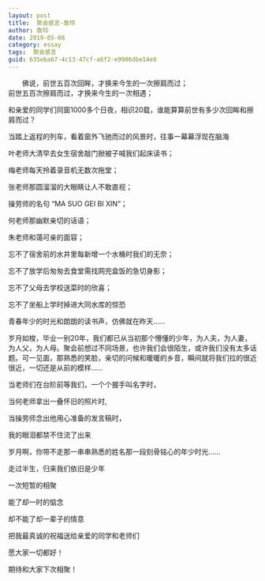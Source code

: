 ```yaml
---
layout: post
title:  聚会感言-詹玲
author:	詹玲
date: 2019-05-08
category: essay
tags:  聚会感言
guid: 635eba67-4c13-47cf-a6f2-e9906dbe14e8
---
```


&ensp;&ensp;&ensp;&ensp;佛说，前世五百次回眸，才换来今生的一次擦肩而过；  
前世五百次擦肩而过，才换来今生的一次相遇；

和亲爱的同学们同窗1000多个日夜，相识20载，谁能算算前世有多少次回眸和擦肩而过？

当踏上返程的列车，看着窗外飞驰而过的风景时，往事一幕幕浮现在脑海

叶老师大清早去女生宿舍敲门掀被子喊我们起床读书；

梅老师每天拎着录音机无数次拖堂；

张老师那圆溜溜的大眼睛让人不敢直视；

操劳师的名句 “MA SUO GEI BI XIN”；

何老师那幽默亲切的话语；

朱老师和蔼可亲的面容；

忘不了宿舍前的水井里每新增一个水桶时我们的无奈；

忘不了放学后匆匆去食堂需找网兜盒饭的急切身影；

忘不了父母去学校送菜时的欣喜；

忘不了坐船上学时掉进大同水库的惊恐

青春年少的时光和朗朗的读书声，仿佛就在昨天......

岁月如梭，毕业一别20年，我们都已从当初那个懵懂的少年，为人夫，为人妻，为人父，为人母。聚会前想过不同场景，也许我们会很陌生，或许我们没有太多话题。可一见面，那熟悉的笑脸，亲切的问候和暖暖的乡音，瞬间就将我们拉的很近很近，一切还是从前的模样......

当老师们在台阶前等我们，一个个握手叫名字时，

当何老师拿出一叠怀旧的照片时,

当操劳师念出他用心准备的发言稿时，

我的眼泪都禁不住流了出来

岁月啊，你带不走那一串串熟悉的姓名那一段刻骨铭心的年少时光......

走过半生，归来我们依旧是少年

一次短暂的相聚

能了却一时的惦念

却不能了却一辈子的情意

把我最真诚的祝福送给亲爱的同学和老师们

愿大家一切都好！

期待和大家下次相聚！
